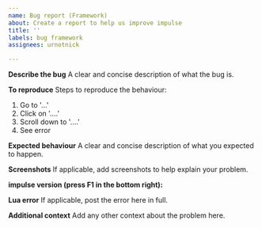 ```yaml
---
name: Bug report (Framework)
about: Create a report to help us improve impulse
title: ''
labels: bug framework
assignees: urnotnick

---
```


**Describe the bug**
A clear and concise description of what the bug is.

**To reproduce**
Steps to reproduce the behaviour:
1. Go to '...'
2. Click on '....'
3. Scroll down to '....'
4. See error

**Expected behaviour**
A clear and concise description of what you expected to happen.

**Screenshots**
If applicable, add screenshots to help explain your problem.

**impulse version (press F1 in the bottom right):**

**Lua error**
If applicable, post the error here in full.

**Additional context**
Add any other context about the problem here.
